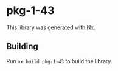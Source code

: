 # pkg-1-43

This library was generated with [Nx](https://nx.dev).

## Building

Run `nx build pkg-1-43` to build the library.

